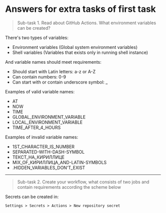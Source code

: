 # Answers for extra tasks of first task

> Sub-task 1. Read about GitHub Actions. What environment variables can be created?

There's two types of variables:
- Environment variables (Global system environment variables)
- Shell variables (Variables that exists only in running shell instance)

And variable names should meet requirements:
- Should start with Latin letters: a-z or A-Z
- Can contain numbers: 0-9
- Can start with or contain underscore symbol: _

Examples of valid variable names:
- AT
- NOW
- TIME
- GLOBAL_ENVIRONMENT_VARIABLE
- LOCAL_ENVIRONMENT_VARIABLE
- TIME_AFTER_4_HOURS

Examples of invalid variable names:
- 1ST_CHARACTER_IS_NUMBER
- SEPARATED-WITH-DASH-SYMBOL
- ТЕКСТ_НА_КИРИЛЛИЦЕ
- MIX_OF_КИРИЛЛИЦА_AND-LATIN-SYMBOLS
- .HIDDEN_VARIABLES_DON'T_EXIST

----

> Sub-task 2. Create your workflow, what consists of two jobs and contain requirements according the scheme below


Secrets can be created in:
```
Settings > Secrets > Actions > New repository secret
```
